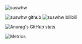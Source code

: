 ![suswhw](https://moe-counter-vercel-suswhw.vercel.app/get/@suswhw?theme=rule34)

![suswhw github](https://stats.justsong.cn/api/github?username=SuSWhW)
![suswhw bilibili](https://stats.justsong.cn/api/bilibili/?id=487189150)

![Anurag's GitHub stats](https://github-readme-stats-suswhw.vercel.app/api?username=SuSWhW&show_icons=true)

![Metrics](https://metrics.lecoq.io/SuSWhW?template=classic&isocalendar=1&languages=1&lines=1&stars=1&gists=1&base=header%2C%20activity%2C%20community%2C%20repositories%2C%20metadata&base.indepth=false&base.hireable=false&base.skip=false&isocalendar=false&isocalendar.duration=full-year&languages=false&languages.limit=8&languages.threshold=0%25&languages.other=true&languages.colors=github&languages.sections=most-used&languages.indepth=false&languages.analysis.timeout=15&languages.analysis.timeout.repositories=7.5&languages.categories=markup%2C%20programming&languages.recent.categories=markup%2C%20programming&languages.recent.load=300&languages.recent.days=14&lines=false&lines.sections=base&lines.repositories.limit=4&lines.history.limit=1&stars=false&stars.limit=4&gists=false&config.timezone=Asia%2FShanghai)
